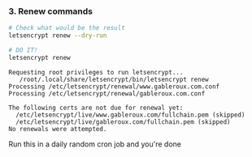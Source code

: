 ### 3. Renew commands
```bash
# Check what would be the result
letsencrypt renew --dry-run

# DO IT!
letsencrypt renew
```

```
Requesting root privileges to run letsencrypt...
   /root/.local/share/letsencrypt/bin/letsencrypt renew
Processing /etc/letsencrypt/renewal/www.gableroux.com.conf
Processing /etc/letsencrypt/renewal/gableroux.com.conf

The following certs are not due for renewal yet:
  /etc/letsencrypt/live/www.gableroux.com/fullchain.pem (skipped)
  /etc/letsencrypt/live/gableroux.com/fullchain.pem (skipped)
No renewals were attempted.
```

Run this in a daily random cron job and you're done
